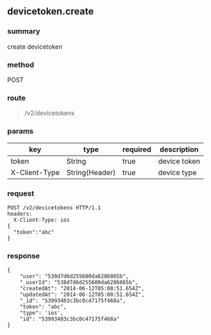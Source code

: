 ## devicetoken.create

### summary
create devicetoken

### method
POST

### route
> /v2/devicetokens

### params
<table>
  <thead>
    <tr>
      <th>key</th>
      <th>type</th>
      <th>required</th>
      <th>description</th>
    </tr>
  </thead>
  <tbody>
    <tr>
      <td>token</td>
      <td>String</td>
      <td>true</td>
      <td>device token</td>
    </tr>
    <tr>
      <td>X-Client-Type</td>
      <td>String(Header)</td>
      <td>true</td>
      <td>device type</td>
    </tr>
  </tbody>
</table>

### request
```
POST /v2/devicetokens HTTP/1.1
headers:
  X-Client-Type: ios
{
  "token":"abc"
}
```

### response
```
{
    "user": "538d7d6d255600da6286865b",
    "_userId": "538d7d6d255600da6286865b",
    "createdAt": "2014-06-12T05:00:51.654Z",
    "updatedAt": "2014-06-12T05:00:51.654Z",
    "_id": "53993403c3bc0c47175f468a",
    "token": "abc",
    "type": 'ios',
    "id": "53993403c3bc0c47175f468a"
}
```
